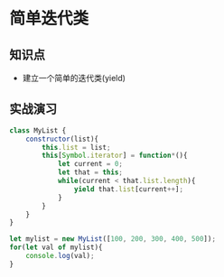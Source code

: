 简单迭代类
=========

## 知识点

* 建立一个简单的迭代类(yield)

## 实战演习

~~~js
class MyList {
	constructor(list){
		this.list = list;
		this[Symbol.iterator] = function*(){
			let current = 0;
			let that = this;
			while(current < that.list.length){
				yield that.list[current++];
			}
		}
	}
}

let mylist = new MyList([100, 200, 300, 400, 500]);
for(let val of mylist){
	console.log(val);
}
~~~

